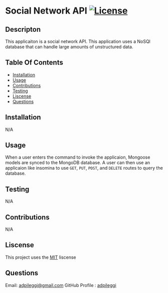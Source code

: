 # Social Network API [![License](https://img.shields.io/badge/License-MIT-yellow.svg)](https://opensource.org/licenses/MIT)

  ## Descripton

  This applicaiton is a social network API. This application uses a NoSQl database that can handle large amounts of unstructured data.

  ## Table Of Contents
   - [Installation](#installation)
   - [Usage](#usage)
   - [Contributions](#contributions)
   - [Testing](#testing)
   - [Liscense](#liscense)
   - [Questions](#questions)

  ## Installation

  N/A

  ## Usage

  When a user enters the command to invoke the applicaion, Mongoose models are synced to the MongoDB database. A user can then use an applicaion like insomina to use ```GET```, ```PUT```, ```POST```, and ```DELETE``` routes to query the database.

  ## Testing

  N/A

  ## Contributions

  N/A

  ## Liscense

  This project uses the [MIT](https://opensource.org/licenses/MIT) liscense

  ## Questions
  Email: [adpileggi@gmail.com](mailto:adpileggi@gmail.com)
  GitHub Profile : [adpileggi](https://github.com/adpileggi)